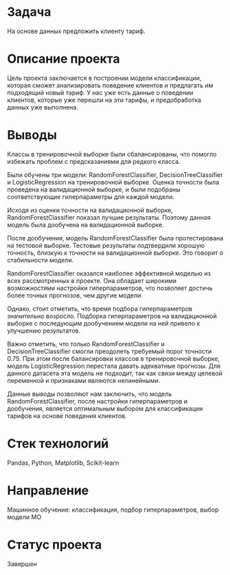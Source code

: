 # Задача
На основе данных предложить клиенту тариф.

# Описание проекта
Цель проекта заключается в построении модели классификации, которая сможет анализировать поведение клиентов и предлагать им подходящий новый тариф. У нас уже есть данные о поведении клиентов, которые уже перешли на эти тарифы, и предобработка данных уже выполнена.

# Выводы
Классы в тренировочной выборке были сбалансированы, что помогло избежать проблем с предсказаниями для редкого класса.

Были обучены три модели: RandomForestClassifier, DecisionTreeClassifier и LogisticRegression на тренировочной выборке. Оценка точности была проведена на валидационной выборке, и были подобраны соответствующие гиперпараметры для каждой модели.

Исходя из оценки точности на валидационной выборке, RandomForestClassifier показал лучшие результаты. Поэтому данная модель была дообучена на валидационной выборке.

После дообучения, модель RandomForestClassifier была протестирована на тестовой выборке. Тестовые результаты подтвердили хорошую точность, близкую к точности на валидационной выборке. Это говорит о стабильности модели.

RandomForestClassifier оказался наиболее эффективной моделью из всех рассмотренных в проекте. Она обладает широкими возможностями настройки гиперпараметров, что позволяет достичь более точных прогнозов, чем другие модели.

Однако, стоит отметить, что время подбора гиперпараметров значительно возросло. Подборка гиперпараметров на валидационной выборке с последующим дообучением модели на ней привело к улучшению результатов.

Важно отметить, что только RandomForestClassifier и DecisionTreeClassifier смогли преодолеть требуемый порог точности 0.75. При этом после балансировки классов в тренировочной выборке, модель LogisticRegression перестала давать адекватные прогнозы. Для данного датасета эта модель не подходит, так как связи между целевой переменной и признаками являются нелинейными.

Данные выводы позволяют нам заключить, что модель RandomForestClassifier, после настройки гиперпараметров и дообучения, является оптимальным выбором для классификации тарифов на основе поведения клиентов.

# Стек технологий
Pandas, Python, Matplotlib, Scikit-learn

# Направление
Машинное обучение: классификация, подбор гиперпараметров, выбор модели МО

# Статус проекта
Завершен

